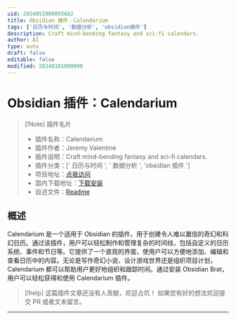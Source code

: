 ```yaml
---
uid: 2024052909093682
title: Obsidian 插件：Calendarium
tags: ['日历与时间', '数据分析', 'obsidian插件']
description: Craft mind-bending fantasy and sci-fi calendars.
author: AI
type: auto
draft: false
editable: false
modified: 20240101000000
---
```


# Obsidian 插件：Calendarium

> [!Note] 插件名片
> - 插件名称：Calendarium
> - 插件作者：Jeremy Valentine
> - 插件说明：Craft mind-bending fantasy and sci-fi calendars.
> - 插件分类：[' 日历与时间 ', ' 数据分析 ', 'obsidian 插件 ']
> - 项目地址：[点我访问](https://github.com/javalent/calendarium)
> - 国内下载地址：[下载安装](https://pkmer.cn/products/plugin/pluginMarket/?calendarium)
> - 自述文件：[Readme](https://ghproxy.net/https://raw.githubusercontent.com/javalent/calendarium/main/README.md)

## 概述

Calendarium 是一个适用于 Obsidian 的插件，用于创建令人难以置信的奇幻和科幻日历。通过该插件，用户可以轻松制作和管理复杂的时间线，包括自定义的日历系统、事件和节日等。它提供了一个直观的界面，使用户可以方便地添加、编辑和查看日历中的内容。无论是写作奇幻小说、设计游戏世界还是组织项目计划，Calendarium 都可以帮助用户更好地组织和跟踪时间。通过安装 Obsidian Brat，用户可以轻松获得和使用 Calendarium 插件。

> [!help]
> 这篇插件文章还没有人贡献，欢迎占坑！
> 如果您有好的想法欢迎提交 PR 或者文末留言。

---



